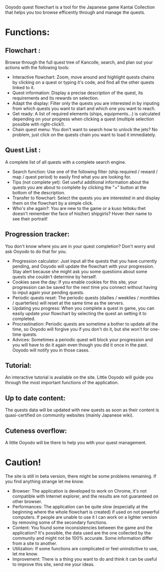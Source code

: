 Ooyodo quest flowchart is a tool for the Japanese game Kantai Collection that helps you too browse efficently through and manage the quests.

# Functions:

## Flowchart : 
Browse through the full quest tree of Kancolle, search, and plan out your actions with the following tools:
* Interactive flowchart: Zoom, move around and highlight quests chains by clicking on a quest or typing it's code, and find all the other quests linked to it.
* Quest information: Display a precise description of the quest, its requirements and its rewards on selection.
* Adapt the display: Filter only the quests you are interested in by inputing from which quests you want to start and which one you want to reach.
* Get ready: A list of required elements (ships, equipments...) is calculated depending on your progress when clicking a quest (multiple selection possible with right-click!).
* Chain quest menu: You don't want to search how to unlock the jets? No problem, just click on the quests chain you want to load it immediately.


## Quest List : 
A complete list of all quests with a complete search engine.
  * Search function: Use one of the following filter (ship required / reward / map / quest period) to easily find what you are looking for.
  * Tips (not complete yet): Get useful additional information about the quests you are about to complete by clicking the "+" button at the bottom of the description.
  * Transfer to flowchart: Select the quests you are interested in and display them on the flowchart by a simple click.
  * Who's she again?: You are new to the game or a kuso teitoku thet doesn't remember the face of his(her) shipgirls? Hover their name to see their portrait!


## Progression tracker: 
You don't know where you are in your quest completion? Don't worry and ask Ooyodo to do that for you.
  * Progression calculator: Just input all the quests that you have currently pending, and Ooyodo will update the flowchart with your progression. Stay alert because she might ask you some questions about some quests she couldn't determine by herself.
 * Cookies save the day: If you enable cookies for this site, your progression can be saved for the next time you connect without having to input again your pending quests.
  * Periodic quests reset: The periodic quests (dailies / weeklies / monthlies / quarterlies) will reset at the same time as the servers.
  * Updating you progress: When you complete a quest in game, you can easily update your flowchart by selecting the quest an setting it to completed.
  * Procrastination: Periodic quests are sometime a bother to update all the time, so Ooyodo will forgive you if you don't do it, but she won't for one-time quests.
  * Advices: Sometimes a periodic quest will block your progression and you will have to do it again even though you did it once in the past. Ooyodo will notify you in those cases.

## Tutorial: 
An interactive tutorial is available on the site. Little Ooyodo will guide you through the most important functions of the application.

## Up to date content: 
The quests data will be updated with new quests as soon as their content is quasi-certified on community websites (mainly Japanese wiki).

## Cuteness overflow: 
A little Ooyodo will be there to help you with your quest management.


# Caution!
The site is still in beta version, there might be some problems remaining. If you find anything strange let me know.
* Browser: The application is developed to work on Chrome, it's not compatible with Internet explorer, and the results are not guaranteed on other browser.
* Performances: The application can be quite slow (especially at the beginning where the whole flowchart is created) if used on not powerful computers. If people are unable to use it I can work on a lighter version by removing some of the secondary functions.
* Content: You found some inconsistencies between the game and the application? It's possible, the data used are the one collected by the community and might not be 100% accurate. Some information differ from a site to another.
* Utilization: If some functions are complicated or feel uninstictive to use, let me know.
* Improvement: There is a thing you want to do and think it can be useful to improve this site, send me your ideas.
